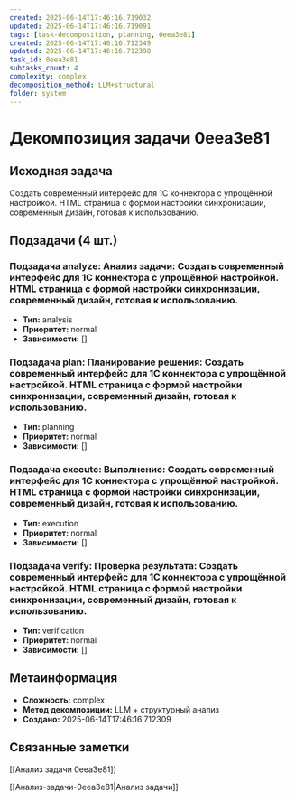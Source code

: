 ```yaml
---
created: 2025-06-14T17:46:16.719032
updated: 2025-06-14T17:46:16.719091
tags: [task-decomposition, planning, 0eea3e81]
created: 2025-06-14T17:46:16.712349
updated: 2025-06-14T17:46:16.712398
task_id: 0eea3e81
subtasks_count: 4
complexity: complex
decomposition_method: LLM+structural
folder: system
---
```


# Декомпозиция задачи 0eea3e81

## Исходная задача
Создать современный интерфейс для 1C коннектора с упрощённой настройкой. HTML страница с формой настройки синхронизации, современный дизайн, готовая к использованию.

## Подзадачи (4 шт.)

### Подзадача analyze: Анализ задачи: Создать современный интерфейс для 1C коннектора с упрощённой настройкой. HTML страница с формой настройки синхронизации, современный дизайн, готовая к использованию.
- **Тип:** analysis
- **Приоритет:** normal
- **Зависимости:** []

### Подзадача plan: Планирование решения: Создать современный интерфейс для 1C коннектора с упрощённой настройкой. HTML страница с формой настройки синхронизации, современный дизайн, готовая к использованию.
- **Тип:** planning
- **Приоритет:** normal
- **Зависимости:** []

### Подзадача execute: Выполнение: Создать современный интерфейс для 1C коннектора с упрощённой настройкой. HTML страница с формой настройки синхронизации, современный дизайн, готовая к использованию.
- **Тип:** execution
- **Приоритет:** normal
- **Зависимости:** []

### Подзадача verify: Проверка результата: Создать современный интерфейс для 1C коннектора с упрощённой настройкой. HTML страница с формой настройки синхронизации, современный дизайн, готовая к использованию.
- **Тип:** verification
- **Приоритет:** normal
- **Зависимости:** []


## Метаинформация
- **Сложность:** complex
- **Метод декомпозиции:** LLM + структурный анализ
- **Создано:** 2025-06-14T17:46:16.712309

## Связанные заметки
[[Анализ задачи 0eea3e81]]

[[Анализ-задачи-0eea3e81|Анализ задачи]]